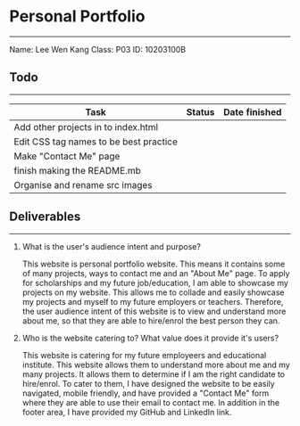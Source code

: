 # Personal Portfolio
---
Name: Lee Wen Kang
Class: P03
ID: 10203100B
## Todo
---
| Task        | Status           | Date finished  |
| ------------- |:-------------:| -----:|
| Add other projects in to index.html      |  |  |
| Edit CSS tag names to be best practice      |      |    |
| Make "Contact Me" page |       |     |
| finish making the README.mb |       |     |
| Organise and rename src images |       |     |
## Deliverables
---
1. What is the user's audience intent and purpose?

   This website is personal portfolio website. This means it contains some of many projects, ways to contact me and an "About Me" page. To apply for scholarships and my future job/education, I am able to showcase my projects on my website. This allows me to collade and easily showcase my projects and myself to my future employers or teachers. Therefore, the user audience intent of this website is to view and understand more about me, so that they are able to hire/enrol the best person they can.
2. Who is the website catering to? What value does it provide it's users?
   
    This website is catering for my future employeers and educational institute. This website allows them to understand more about me and my many projects. It allows them to determine if I am the right candidate to hire/enrol. To cater to them, I have designed the website to be easily navigated, mobile friendly, and have provided a "Contact Me" form where they are able to use their email to contact me. In addition in the footer area, I have provided my GitHub and LinkedIn link.


